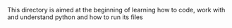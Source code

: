 This directory is aimed at the beginning of learning how to code, work with and understand python and how to run its files
